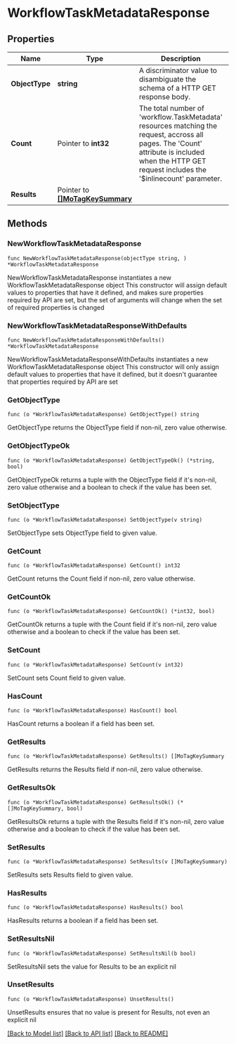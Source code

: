 # WorkflowTaskMetadataResponse

## Properties

Name | Type | Description | Notes
------------ | ------------- | ------------- | -------------
**ObjectType** | **string** | A discriminator value to disambiguate the schema of a HTTP GET response body. | 
**Count** | Pointer to **int32** | The total number of &#39;workflow.TaskMetadata&#39; resources matching the request, accross all pages. The &#39;Count&#39; attribute is included when the HTTP GET request includes the &#39;$inlinecount&#39; parameter. | [optional] 
**Results** | Pointer to [**[]MoTagKeySummary**](MoTagKeySummary.md) |  | [optional] 

## Methods

### NewWorkflowTaskMetadataResponse

`func NewWorkflowTaskMetadataResponse(objectType string, ) *WorkflowTaskMetadataResponse`

NewWorkflowTaskMetadataResponse instantiates a new WorkflowTaskMetadataResponse object
This constructor will assign default values to properties that have it defined,
and makes sure properties required by API are set, but the set of arguments
will change when the set of required properties is changed

### NewWorkflowTaskMetadataResponseWithDefaults

`func NewWorkflowTaskMetadataResponseWithDefaults() *WorkflowTaskMetadataResponse`

NewWorkflowTaskMetadataResponseWithDefaults instantiates a new WorkflowTaskMetadataResponse object
This constructor will only assign default values to properties that have it defined,
but it doesn't guarantee that properties required by API are set

### GetObjectType

`func (o *WorkflowTaskMetadataResponse) GetObjectType() string`

GetObjectType returns the ObjectType field if non-nil, zero value otherwise.

### GetObjectTypeOk

`func (o *WorkflowTaskMetadataResponse) GetObjectTypeOk() (*string, bool)`

GetObjectTypeOk returns a tuple with the ObjectType field if it's non-nil, zero value otherwise
and a boolean to check if the value has been set.

### SetObjectType

`func (o *WorkflowTaskMetadataResponse) SetObjectType(v string)`

SetObjectType sets ObjectType field to given value.


### GetCount

`func (o *WorkflowTaskMetadataResponse) GetCount() int32`

GetCount returns the Count field if non-nil, zero value otherwise.

### GetCountOk

`func (o *WorkflowTaskMetadataResponse) GetCountOk() (*int32, bool)`

GetCountOk returns a tuple with the Count field if it's non-nil, zero value otherwise
and a boolean to check if the value has been set.

### SetCount

`func (o *WorkflowTaskMetadataResponse) SetCount(v int32)`

SetCount sets Count field to given value.

### HasCount

`func (o *WorkflowTaskMetadataResponse) HasCount() bool`

HasCount returns a boolean if a field has been set.

### GetResults

`func (o *WorkflowTaskMetadataResponse) GetResults() []MoTagKeySummary`

GetResults returns the Results field if non-nil, zero value otherwise.

### GetResultsOk

`func (o *WorkflowTaskMetadataResponse) GetResultsOk() (*[]MoTagKeySummary, bool)`

GetResultsOk returns a tuple with the Results field if it's non-nil, zero value otherwise
and a boolean to check if the value has been set.

### SetResults

`func (o *WorkflowTaskMetadataResponse) SetResults(v []MoTagKeySummary)`

SetResults sets Results field to given value.

### HasResults

`func (o *WorkflowTaskMetadataResponse) HasResults() bool`

HasResults returns a boolean if a field has been set.

### SetResultsNil

`func (o *WorkflowTaskMetadataResponse) SetResultsNil(b bool)`

 SetResultsNil sets the value for Results to be an explicit nil

### UnsetResults
`func (o *WorkflowTaskMetadataResponse) UnsetResults()`

UnsetResults ensures that no value is present for Results, not even an explicit nil

[[Back to Model list]](../README.md#documentation-for-models) [[Back to API list]](../README.md#documentation-for-api-endpoints) [[Back to README]](../README.md)


